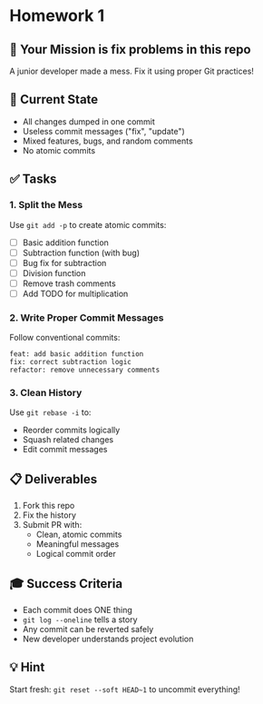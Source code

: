 # Homework 1

## 🎯 Your Mission is fix problems in this repo
A junior developer made a mess. Fix it using proper Git practices!

## 📁 Current State
- All changes dumped in one commit
- Useless commit messages ("fix", "update")
- Mixed features, bugs, and random comments
- No atomic commits

## ✅ Tasks

### 1. Split the Mess
Use `git add -p` to create atomic commits:
- [ ] Basic addition function
- [ ] Subtraction function (with bug)
- [ ] Bug fix for subtraction
- [ ] Division function
- [ ] Remove trash comments
- [ ] Add TODO for multiplication

### 2. Write Proper Commit Messages
Follow conventional commits:
```
feat: add basic addition function
fix: correct subtraction logic
refactor: remove unnecessary comments
```

### 3. Clean History
Use `git rebase -i` to:
- Reorder commits logically
- Squash related changes
- Edit commit messages

## 📋 Deliverables
1. Fork this repo
2. Fix the history
3. Submit PR with:
   - Clean, atomic commits
   - Meaningful messages
   - Logical commit order

## 🎓 Success Criteria
- Each commit does ONE thing
- `git log --oneline` tells a story
- Any commit can be reverted safely
- New developer understands project evolution

## 💡 Hint
Start fresh: `git reset --soft HEAD~1` to uncommit everything!
